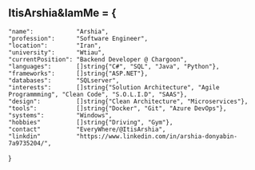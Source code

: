 
ItisArshia&IamMe = {
---

	"name":            "Arshia",
	"profession":      "Software Engineer",
	"location":        "Iran",
	"university":      "Wtiau",
	"currentPosition": "Backend Developer @ Chargoon",
	"languages":       []string{"C#", "SQL", "Java", "Python"},
	"frameworks":      []string{"ASP.NET"},
	"databases":       "SQLserver",
	"interests":       []string{"Solution Architecture", "Agile Programmming", "Clean Code", "S.O.L.I.D", "SAAS"},
	"design":          []string{"Clean Architecture", "Microservices"},
	"tools":           []string{"Docker", "Git", "Azure DevOps"},
	"systems":         "Windows",
	"hobbies"          []string{"Driving", "Gym"},
	"contact"          "EveryWhere/@ItisArshia",
	"linkdin"          "https://www.linkedin.com/in/arshia-donyabin-7a9735204/",
	
}
